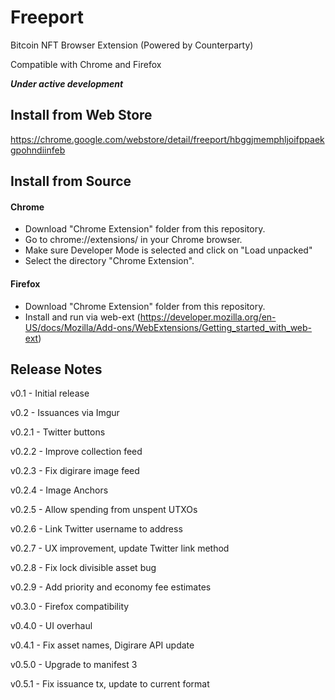 # Freeport
Bitcoin NFT Browser Extension (Powered by Counterparty)

Compatible with Chrome and Firefox

***Under active development***

## Install from Web Store

https://chrome.google.com/webstore/detail/freeport/hbggjmemphljoifppaekgpohndiinfeb

## Install from Source

#### Chrome
- Download "Chrome Extension" folder from this repository.
- Go to chrome://extensions/ in your Chrome browser. 
- Make sure Developer Mode is selected and click on "Load unpacked" 
- Select the directory "Chrome Extension".

#### Firefox
- Download "Chrome Extension" folder from this repository.
- Install and run via web-ext (https://developer.mozilla.org/en-US/docs/Mozilla/Add-ons/WebExtensions/Getting_started_with_web-ext)


## Release Notes

v0.1 - Initial release

v0.2 - Issuances via Imgur

v0.2.1 - Twitter buttons

v0.2.2 - Improve collection feed

v0.2.3 - Fix digirare image feed

v0.2.4 - Image Anchors

v0.2.5 - Allow spending from unspent UTXOs

v0.2.6 - Link Twitter username to address

v0.2.7 - UX improvement, update Twitter link method

v0.2.8 - Fix lock divisible asset bug

v0.2.9 - Add priority and economy fee estimates

v0.3.0 - Firefox compatibility

v0.4.0 - UI overhaul

v0.4.1 - Fix asset names, Digirare API update

v0.5.0 - Upgrade to manifest 3

v0.5.1 - Fix issuance tx, update to current format